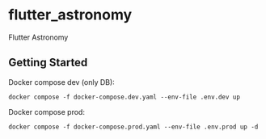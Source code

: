 # flutter_astronomy

Flutter Astronomy

## Getting Started

Docker compose dev (only DB):
```
docker compose -f docker-compose.dev.yaml --env-file .env.dev up
```

Docker compose prod:
```
docker compose -f docker-compose.prod.yaml --env-file .env.prod up -d
```
